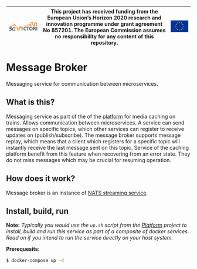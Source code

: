 | [![5G-VICTORI logo](doc/images/5g-victori-logo.png)](https://www.5g-victori-project.eu/) | This project has received funding from the European Union’s Horizon 2020 research and innovation programme under grant agreement No 857201. The European Commission assumes no responsibility for any content of this repository. | [![Acknowledgement: This project has received funding from the European Union’s Horizon 2020 research and innovation programme under grant agreement No 857201.](doc/images/eu-flag.jpg)](https://ec.europa.eu/programmes/horizon2020/en) |
| ---------------------------------------------------------------------------------------- | ------------------------------------------------------------------------------------------------------------------------------------------- | ----------------------------------------------------------------------------------------------------------------------------------------------------------------------------------------------------------------------------------------- |


# Message Broker

Messaging service for communication between microservices.

## What is this?

Messaging service as part of the of the [platform](../../../5gv-platform) for media caching on trains. Allows communication between microservices. A service can send messages on specific topics, which other services can register to receive updates on (publish/subscribe). The message broker supports message replay, which means that a client which registers for a specific topic will instantly receive the last message sent on this topic. Service of the caching platform benefit from this feature when recovering from an error state. They do not miss messages which may be crucial for resuming operation.

## How does it work?

Message broker is an instance of [NATS streaming service](https://docs.nats.io/developing-with-nats-streaming/streaming).

## Install, build, run

**Note:** _Typically you would use the `up.sh` script from the [Platform](../../../5gv-platform) project to install, build and run this service as part of a composite of docker services. Read on if you intend to run the service directly on your host system._

**Prerequesits**:

```bash
$ docker-compose up -d
```
